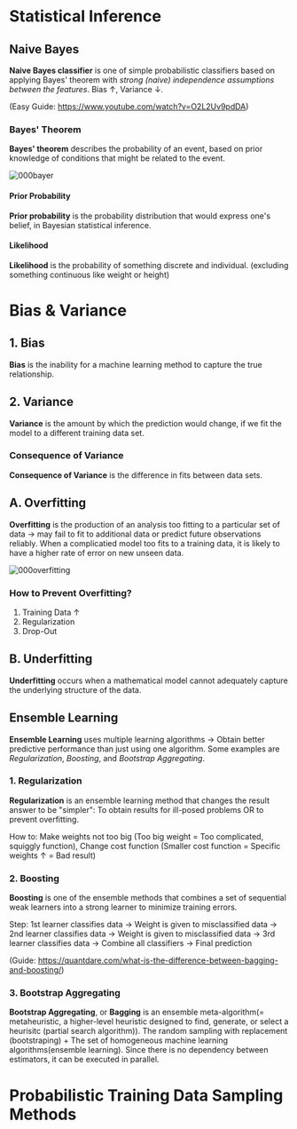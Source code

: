 # Statistical Inference
## Naive Bayes
**Naive Bayes classifier** is one of simple probabilistic classifiers based on applying Bayes' theorem with *strong (naive) independence assumptions between the features*. Bias ↑, Variance ↓.

(Easy Guide: https://www.youtube.com/watch?v=O2L2Uv9pdDA)

### Bayes' Theorem
**Bayes' theorem** describes the probability of an event, based on prior knowledge of conditions that might be related to the event.

![000bayer](https://user-images.githubusercontent.com/48712088/203980793-6985a66f-bd60-40fc-8486-5160126a23ab.jpg)

#### Prior Probability
**Prior probability** is the probability distribution that would express one's belief, in Bayesian statistical inference.
#### Likelihood
**Likelihood** is the probability of something discrete and individual. (excluding something continuous like weight or height)

# Bias & Variance

## 1. Bias
**Bias** is the inability for a machine learning method to capture the true relationship.

## 2. Variance
**Variance** is the amount by which the prediction would change, if we fit the model to a different training data set.

### Consequence of Variance
**Consequence of Variance** is the difference in fits between data sets.

## A. Overfitting
**Overfitting** is the production of an analysis too fitting to a particular set of data → may fail to fit to additional data or predict future observations reliably. When a complicatied model too fits to a training data, it is likely to have a higher rate of error on new unseen data.

![000overfitting](https://user-images.githubusercontent.com/48712088/203996143-2a91d684-46e4-486d-9bd0-da338a468a87.png)

### How to Prevent Overfitting?
1. Training Data ↑
2. Regularization
3. Drop-Out

## B. Underfitting
**Underfitting** occurs when a mathematical model cannot adequately capture the underlying structure of the data.

## Ensemble Learning
**Ensemble Learning** uses multiple learning algorithms → Obtain better predictive performance than just using one algorithm. Some examples are *Regularization*, *Boosting*, and *Bootstrap Aggregating*.

### 1. Regularization
**Regularization** is an ensemble learning method that changes the result answer to be "simpler": To obtain results for ill-posed problems OR to prevent overfitting.

How to: Make weights not too big (Too big weight = Too complicated, squiggly function), Change cost function (Smaller cost function = Specific weights ↑ = Bad result)
### 2. Boosting
**Boosting** is one of the ensemble methods that combines a set of sequential weak learners into a strong learner to minimize training errors.

Step: 1st learner classifies data → Weight is given to misclassified data → 2nd learner classifies data → Weight is given to misclassified data → 3rd learner classifies data → Combine all classifiers → Final prediction

(Guide: https://quantdare.com/what-is-the-difference-between-bagging-and-boosting/)
### 3. Bootstrap Aggregating
**Bootstrap Aggregating**, or **Bagging** is an ensemble meta-algorithm(= metaheuristic, a higher-level heuristic designed to find, generate, or select a heurisitc (partial search algorithm)). The random sampling with replacement (bootstraping) + The set of homogeneous machine learning algorithms(ensemble learning). Since there is no dependency between estimators, it can be executed in parallel.

# Probabilistic Training Data Sampling Methods
